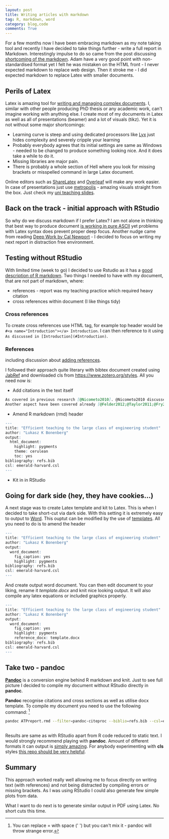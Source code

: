 ```yaml
---
layout: post
title: Writing articles with markdown
tag: R, markdown, word
category: blog,code
comments: True
---
```


For a few months now I have been embracing markdown as my note taking tool and recently I have decided to take things further - write a full report in Markdown. Interestingly impulse to do so came from the post discussing [shortcoming of the markdown](http://www.adamhyde.net/whats-wrong-with-markdown/). Adam have a very good point with non-standardised format yet I felt he was mistaken on the HTML front - I never expected markdown to replace web design. Then it stroke me - I did expected markdown to replace Latex with smaller documents.

## Perils of Latex

Latex is amazing tool for [writing and managing complex documents](http://tex.stackexchange.com/questions/1756/why-should-i-use-latex). I, similar with other people producing PhD thesis or any academic work, can't imagine working with anything else. I create most of my documents in Latex as well as all of presentations (beamer) and a lot of visuals (tikz).
Yet it is not without some major shortcomings:

* Learning curve is steep and using dedicated processors like [Lyx](https://www.lyx.org/) just hides complexity and severely cripple your learning
* Probably everybody agrees that its initial settings are same as Windows - needed to be changed to produce something looking nice. And it does take a while to do it.
* Missing libraries are major pain.
* There is probably a whole section of Hell where you look for missing brackets or misspelled command in large Latex document.

Online editors such as [ShareLatex](https://www.sharelatex.com/) and [Overleaf](https://www.overleaf.com/) will make any work easier. In case of presentations just use [metropolis](https://github.com/matze/mtheme) - amazing visuals straight from the box. Just check my [uni teaching slides](https://github.com/DfAC/TeachingSlides).


## Back on the track - initial approach with RStudio

So why do we discuss markdown if I prefer Latex? I am not alone in thinking that best way to produce document [is working in pure ASCII](http://ricardo.ecn.wfu.edu/~cottrell/wp.html) yet problems with Latex syntax does prevent proper deep focus. Another nudge came from reading [Deep Work by Cal Newport](http://www.amazon.co.uk/Deep-Work-Focused-Distracted/dp/0349411905) - I decided to focus on writing my next report in distraction free environment.

## Testing without RStudio

With limited time (week to go) I decided to use Rstudio as it has a [good description of R markdown](http://rmarkdown.rstudio.com/). Two things I needed to have with my document, that are not part of markdown, where:

* references - report was my teaching practice which required heavy citation
* cross references within document (I like things tidy)


### Cross references

To create cross references use HTML tag, for example top header would be `#<a name="Introduction"></a> Introduction`. I can then reference to it using `As discussed in [Introduction](#Introduction)`.


### References

including discussion about [adding references](http://rmarkdown.rstudio.com/authoring_bibliographies_and_citations.html).

I followed their approach quite literary with bibtex document created using [JabRef](https://github.com/JabRef/jabref) and downloaded cls from <https://www.zotero.org/styles>. All you need now is:

* Add citations in the text itself

```md
As covered in previous research [@Nicometo2010]. @Nicometo2010 discussed that as well. 
Another aspect have been covered already [@Felder2012;@Taylor2011;@Fry2008].
```

* Amend R markdown (rmd) header

```r
---
title: "Efficient teaching to the large class of engineering student"
author: "Lukasz K Bonenberg"
output:
  html_document:
    highlight: pygments
    theme: cerulean
    toc: yes
bibliography: refs.bib
csl: emerald-harvard.csl
---
```

* Kit in in RStudio



## Going for dark side (hey, they have cookies...)

A next stage was to create Latex template and kit to Latex. This is when I decided to take short-cut via dark side. With this setting it is extremely easy to output to [Word](http://blog.rolffredheim.com/2013/02/reproducible-research-with-r-knitr.html). This ouptut can be modified by the use of [templates](http://rmarkdown.rstudio.com/articles_docx.html). All you need to do is to amend the header

```r
---
title: "Efficient teaching to the large class of engineering student"
author: "Lukasz K Bonenberg"
output:
  word_document:
    fig_caption: yes
    highlight: pygments
bibliography: refs.bib
csl: emerald-harvard.csl
---
```

And create output word document. You can then edit document to your liking, rename it *template.docx* and knit nice looking output. It will also compile any latex equations or included graphics properly.

```r
---
title: "Efficient teaching to the large class of engineering student"
author: "Lukasz K Bonenberg"
output:
  word_document:
    fig_caption: yes
    highlight: pygments
    reference_docx: template.docx
bibliography: refs.bib
csl: emerald-harvard.csl
---
```

## Take two - pandoc

[**Pandoc**](http://pandoc.org/) is a conversion engine behind R markdown and knit. Just to see full picture I decided to compile my document without RStudio directly in **pandoc**.

**Pandoc** recognise citations and cross sections as well as utilise docx template. To compile my document you need to use the following command: [^1]

```sh
pandoc ATPreport.rmd --filter=pandoc-citeproc --biblio=refs.bib --csl=emerald-harvard.csl --reference-docx=template.docx --highlight-style=pygments --output=report.docx
  
```


Results are same as with RStudio apart from R code reduced to static text. I would strongly recommend playing with **pandoc**. Amount of different formats it can output is [simply amazing](http://pandoc.org/demos.html). For anybody experimenting with **cls** styles [this repo should be very helpful](https://github.com/KurtPfeifle/pandoc-csl-testing).


## Summary

This approach worked really well allowing me to focus directly on writing text (with references) and not being distracted by compiling errors or missing brackets. As I was using RStudio I could also generate few simple plots from data.

What I want to do next is to generate similar output in PDF using Latex. No short cuts this time.








[^1]: You can replace = with space (' ') but you can't mix it - pandoc will throw strange error. 

